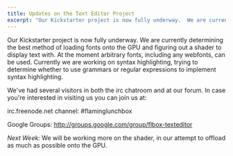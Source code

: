```yaml
---
title: Updates on the Text Editor Project
excerpt: "Our Kickstarter project is now fully underway.  We are currently determining the best method of loading fonts onto..."
---
```


Our Kickstarter project is now fully underway.  We are currently determining the best method of loading fonts onto the GPU and figuring out a shader to display text with.  At the moment arbitrary fonts, including any webfonts, can be used.  Currently we are working on syntax highlighting, trying to determine whether to use grammars or regular expressions to implement syntax highlighting.

We've had several visitors in both the irc chatroom and at our forum.  In case you're interested in visiting us you can join us at:

irc.freenode.net  channel: #flaminglunchbox

Google Groups: http://groups.google.com/group/flbox-texteditor

*Next Week:* We will be working more on the shader, in our attempt to offload as much as possible onto the GPU.


